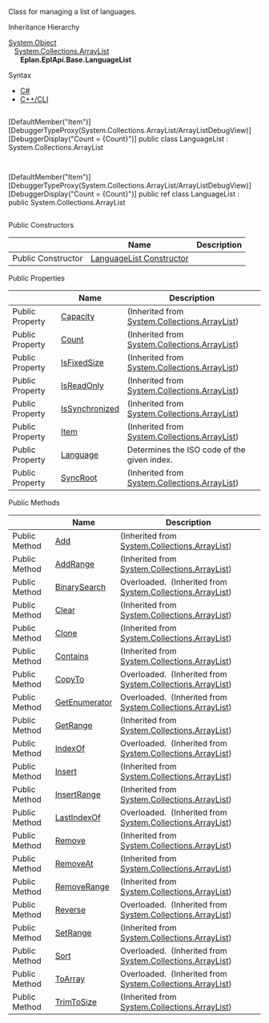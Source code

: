Class for managing a list of languages.

Inheritance Hierarchy

[System.Object](#)  
   [System.Collections.ArrayList](#)  
      **Eplan.EplApi.Base.LanguageList**

Syntax

* [C#](#i-syntax-CS)
* [C++/CLI](#i-syntax-CPP2005)

```
```
[DefaultMember("Item")]
[DebuggerTypeProxy(System.Collections.ArrayList/ArrayListDebugView)]
[DebuggerDisplay("Count = {Count}")]
public class LanguageList : System.Collections.ArrayList
```
```

```
```
[DefaultMember("Item")]
[DebuggerTypeProxy(System.Collections.ArrayList/ArrayListDebugView)]
[DebuggerDisplay("Count = {Count}")]
public ref class LanguageList : public System.Collections.ArrayList
```
```



Public Constructors

|  | Name | Description |
| --- | --- | --- |
| Public Constructor | [LanguageList Constructor](Eplan.EplApi.Baseu~Eplan.EplApi.Base.LanguageList~_ctor.html) |  |





Public Properties

|  | Name | Description |
| --- | --- | --- |
| Public Property | [Capacity](#) | (Inherited from [System.Collections.ArrayList](#)) |
| Public Property | [Count](#) | (Inherited from [System.Collections.ArrayList](#)) |
| Public Property | [IsFixedSize](#) | (Inherited from [System.Collections.ArrayList](#)) |
| Public Property | [IsReadOnly](#) | (Inherited from [System.Collections.ArrayList](#)) |
| Public Property | [IsSynchronized](#) | (Inherited from [System.Collections.ArrayList](#)) |
| Public Property | [Item](#) | (Inherited from [System.Collections.ArrayList](#)) |
| Public Property | [Language](Eplan.EplApi.Baseu~Eplan.EplApi.Base.LanguageList~Language.html) | Determines the ISO code of the given index. |
| Public Property | [SyncRoot](#) | (Inherited from [System.Collections.ArrayList](#)) |



Public Methods

|  | Name | Description |
| --- | --- | --- |
| Public Method | [Add](#) | (Inherited from [System.Collections.ArrayList](#)) |
| Public Method | [AddRange](#) | (Inherited from [System.Collections.ArrayList](#)) |
| Public Method | [BinarySearch](#) | Overloaded.  (Inherited from [System.Collections.ArrayList](#)) |
| Public Method | [Clear](#) | (Inherited from [System.Collections.ArrayList](#)) |
| Public Method | [Clone](#) | (Inherited from [System.Collections.ArrayList](#)) |
| Public Method | [Contains](#) | (Inherited from [System.Collections.ArrayList](#)) |
| Public Method | [CopyTo](#) | Overloaded.  (Inherited from [System.Collections.ArrayList](#)) |
| Public Method | [GetEnumerator](#) | Overloaded.  (Inherited from [System.Collections.ArrayList](#)) |
| Public Method | [GetRange](#) | (Inherited from [System.Collections.ArrayList](#)) |
| Public Method | [IndexOf](#) | Overloaded.  (Inherited from [System.Collections.ArrayList](#)) |
| Public Method | [Insert](#) | (Inherited from [System.Collections.ArrayList](#)) |
| Public Method | [InsertRange](#) | (Inherited from [System.Collections.ArrayList](#)) |
| Public Method | [LastIndexOf](#) | Overloaded.  (Inherited from [System.Collections.ArrayList](#)) |
| Public Method | [Remove](#) | (Inherited from [System.Collections.ArrayList](#)) |
| Public Method | [RemoveAt](#) | (Inherited from [System.Collections.ArrayList](#)) |
| Public Method | [RemoveRange](#) | (Inherited from [System.Collections.ArrayList](#)) |
| Public Method | [Reverse](#) | Overloaded.  (Inherited from [System.Collections.ArrayList](#)) |
| Public Method | [SetRange](#) | (Inherited from [System.Collections.ArrayList](#)) |
| Public Method | [Sort](#) | Overloaded.  (Inherited from [System.Collections.ArrayList](#)) |
| Public Method | [ToArray](#) | Overloaded.  (Inherited from [System.Collections.ArrayList](#)) |
| Public Method | [TrimToSize](#) | (Inherited from [System.Collections.ArrayList](#)) |
